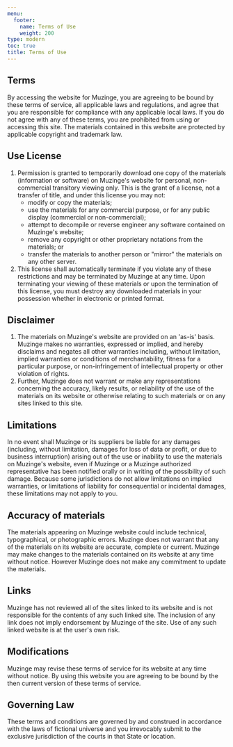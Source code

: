 ```yaml
---
menu:
  footer:
    name: Terms of Use
    weight: 200
type: modern
toc: true
title: Terms of Use   
---
```


## Terms

By accessing the website for Muzinge, you are agreeing to be bound by these terms of service, all applicable laws and regulations, and agree that you are responsible for compliance with any applicable local laws. If you do not agree with any of these terms, you are prohibited from using or accessing this site. The materials contained in this website are protected by applicable copyright and trademark law.

## Use License

1.  Permission is granted to temporarily download one copy of the materials (information or software) on Muzinge's website for personal, non-commercial transitory viewing only. This is the grant of a license, not a transfer of title, and under this license you may not:
    *  modify or copy the materials;
    *  use the materials for any commercial purpose, or for any public display (commercial or non-commercial);
    *  attempt to decompile or reverse engineer any software contained on Muzinge's website;
    *  remove any copyright or other proprietary notations from the materials; or
    *  transfer the materials to another person or "mirror" the materials on any other server.
2.  This license shall automatically terminate if you violate any of these restrictions and may be terminated by Muzinge at any time. Upon terminating your viewing of these materials or upon the termination of this license, you must destroy any downloaded materials in your possession whether in electronic or printed format.

## Disclaimer

1.  The materials on Muzinge's website are provided on an 'as-is' basis. Muzinge makes no warranties, expressed or implied, and hereby disclaims and negates all other warranties including, without limitation, implied warranties or conditions of merchantability, fitness for a particular purpose, or non-infringement of intellectual property or other violation of rights.
2.  Further, Muzinge does not warrant or make any representations concerning the accuracy, likely results, or reliability of the use of the materials on its website or otherwise relating to such materials or on any sites linked to this site.

## Limitations

In no event shall Muzinge or its suppliers be liable for any damages (including, without limitation, damages for loss of data or profit, or due to business interruption) arising out of the use or inability to use the materials on Muzinge's website, even if Muzinge or a Muzinge authorized representative has been notified orally or in writing of the possibility of such damage. Because some jurisdictions do not allow limitations on implied warranties, or limitations of liability for consequential or incidental damages, these limitations may not apply to you.

## Accuracy of materials

The materials appearing on Muzinge website could include technical, typographical, or photographic errors. Muzinge does not warrant that any of the materials on its website are accurate, complete or current. Muzinge may make changes to the materials contained on its website at any time without notice. However Muzinge does not make any commitment to update the materials.

## Links

Muzinge has not reviewed all of the sites linked to its website and is not responsible for the contents of any such linked site. The inclusion of any link does not imply endorsement by Muzinge of the site. Use of any such linked website is at the user's own risk.

## Modifications

Muzinge may revise these terms of service for its website at any time without notice. By using this website you are agreeing to be bound by the then current version of these terms of service.

## Governing Law

These terms and conditions are governed by and construed in accordance with the laws of fictional universe and you irrevocably submit to the exclusive jurisdiction of the courts in that State or location.